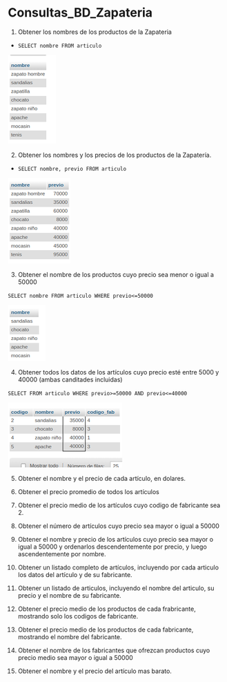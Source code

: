 # Consultas_BD_Zapateria


1. Obtener los nombres de los productos de la Zapateria

- `SELECT nombre FROM articulo`

![nombree](nombree.png "nombree")


2. Obtener los nombres y los precios de los productos de la Zapatería.

- `SELECT nombre, previo FROM articulo`

![precio](precio.png "precio")


3. Obtener el nombre de los productos cuyo precio sea menor o igual a 50000

`SELECT nombre FROM articulo WHERE previo<=50000`

![menor-igaul](menor-igual.png "menor-igual")

4. Obtener todos los datos de los artículos cuyo precio esté entre 5000 y 40000 (ambas canditades incluidas)

`SELECT FROM articulo WHERE previo>=50000 AND previo<=40000`

![consulta4](consulta4.png "consulta4")

5. Obtener el nombre y el precio de cada artículo, en dolares.

6. Obtener el precio promedio de todos los artículos
7. Obtener el precio medio de los artículos cuyo codigo de fabricante sea 2.
8. Obtener el número de artículos cuyo precio sea mayor o igual a 50000
9. Obtener el nombre y precio de los artículos cuyo precio sea mayor o igual a 50000 y ordenarlos descendentemente por precio, y luego ascendentemente por nombre.
10. Obtener un listado completo de artículos, incluyendo por cada articulo los datos del artículo y de su fabricante.
11. Obtener un listado de articulos, incluyendo el nombre del articulo, su precio y el nombre de su fabricante.
12. Obtener el precio medio de los productos  de cada frabricante, mostrando solo los codigos de fabricante.
13. Obtener el precio medio de los productos de cada fabricante, mostrando el nombre del fabricante.
14. Obtener el nombre de los fabricantes que ofrezcan productos cuyo precio medio sea mayor o igual a 50000
15. Obtener el nombre y el precio del artículo mas barato.